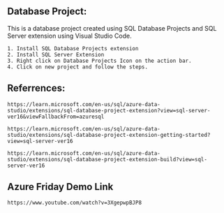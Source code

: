 ## Database Project:
This is a database project created using SQL Database Projects and SQL Server extension using Visual Studio Code.

    1. Install SQL Database Projects extension
    2. Install SQL Server Extension
    3. Right click on Database Projects Icon on the action bar.
    4. Click on new project and follow the steps.

## Referrences:
    https://learn.microsoft.com/en-us/sql/azure-data-studio/extensions/sql-database-project-extension?view=sql-server-ver16&viewFallbackFrom=azuresql

    https://learn.microsoft.com/en-us/sql/azure-data-studio/extensions/sql-database-project-extension-getting-started?view=sql-server-ver16

    https://learn.microsoft.com/en-us/sql/azure-data-studio/extensions/sql-database-project-extension-build?view=sql-server-ver16

## Azure Friday Demo Link
    https://www.youtube.com/watch?v=3XgepwpBJP8
